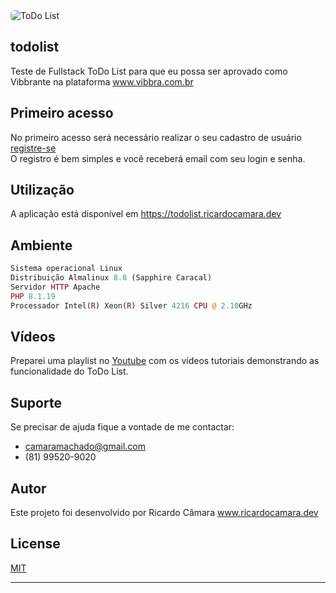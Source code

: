 <img src="https://todolist.ricardocamara.dev/app/images/todolist.jpg" alt="ToDo List" style="border-radius: 6px; max-width: 80px; max-height: 80px;">

## todolist

Teste de Fullstack ToDo List para que eu possa ser aprovado como Vibbrante na plataforma www.vibbra.com.br

## Primeiro acesso

No primeiro acesso será necessário realizar o seu cadastro de usuário [registre-se](https://todolist.ricardocamara.dev/index.php?class=EmpresaForm&method=onShow) <br>
O registro é bem simples e você receberá email com seu login e senha.

## Utilização

A aplicação está disponível em https://todolist.ricardocamara.dev

## Ambiente

```php
Sistema operacional Linux
Distribuição Almalinux 8.8 (Sapphire Caracal)
Servidor HTTP Apache
PHP 8.1.19
Processador Intel(R) Xeon(R) Silver 4216 CPU @ 2.10GHz
```

## Vídeos

Preparei uma playlist no [Youtube](https://www.youtube.com/playlist?list=PLPKk1wT40VxOrUo1wXDl7zkvokh-N1whK) com os vídeos tutoriais demonstrando as funcionalidade do ToDo List. 

## Suporte

Se precisar de ajuda fique a vontade de me contactar:
- camaramachado@gmail.com
- (81) 99520-9020

## Autor

Este projeto foi desenvolvido por Ricardo Câmara www.ricardocamara.dev

## License

[MIT](https://choosealicense.com/licenses/mit/)

***
